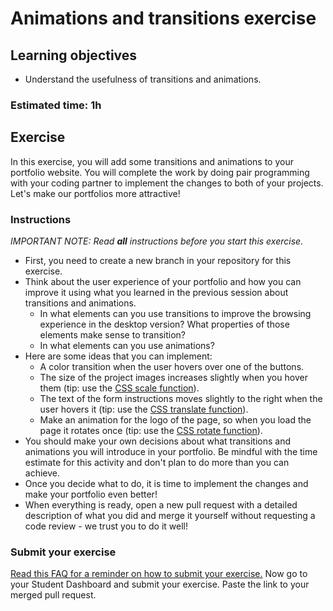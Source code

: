 # Animations and transitions exercise

## Learning objectives
- Understand the usefulness of transitions and animations.

### Estimated time: 1h

## Exercise

In this exercise, you will add some transitions and animations to your portfolio website. You will complete the work by doing pair programming with your coding partner to implement the changes to both of your projects. Let's make our portfolios more attractive!

### Instructions
*IMPORTANT NOTE: Read **all** instructions before you start this exercise.*

- First, you need to create a new branch in your repository for this exercise.
- Think about the user experience of your portfolio and how you can improve it using what you learned in the previous session about transitions and animations.
  - In what elements can you use transitions to improve the browsing experience in the desktop version? What properties of those elements make sense to transition?
  - In what elements can you use animations?
- Here are some ideas that you can implement:
  - A color transition when the user hovers over one of the buttons.
  - The size of the project images increases slightly when you hover them (tip: use the [CSS scale function](https://developer.mozilla.org/en-US/docs/Web/CSS/transform-function/scale())).
  - The text of the form instructions moves slightly to the right when the user hovers it (tip: use the [CSS translate function](https://developer.mozilla.org/en-US/docs/Web/CSS/transform-function/translate())).
  - Make an animation for the logo of the page, so when you load the page it rotates once (tip: use the [CSS rotate function](https://developer.mozilla.org/en-US/docs/Web/CSS/transform-function/rotate())).
- You should make your own decisions about what transitions and animations you will introduce in your portfolio. Be mindful with the time estimate for this activity and don't plan to do more than you can achieve.
- Once you decide what to do, it is time to implement the changes and make your portfolio even better!
- When everything is ready, open a new pull request with a detailed description of what you did and merge it yourself without requesting a code review - we trust you to do it well!

### Submit your exercise
[Read this FAQ for a reminder on how to submit your exercise.](https://microverse.zendesk.com/hc/en-us/articles/360061344234)
Now go to your Student Dashboard and submit your exercise.
Paste the link to your merged pull request.
